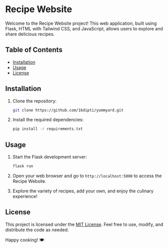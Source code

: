 # Recipe Website

Welcome to the Recipe Website project! This web application, built using Flask, HTML with Tailwind CSS, and JavaScript, allows users to explore and share delicious recipes.

## Table of Contents
- [Installation](#installation)
- [Usage](#usage)
- [License](#license)

## Installation

1. Clone the repository:
   ```bash
   git clone https://github.com/16dipti/yummyard.git
   ```

3. Install the required dependencies:
   ```bash
   pip install -r requirements.txt
   ```

## Usage

1. Start the Flask development server:
   ```bash
   flask run
   ```

2. Open your web browser and go to `http://localhost:5000` to access the Recipe Website.

3. Explore the variety of recipes, add your own, and enjoy the culinary experience!

## License

This project is licensed under the [MIT License](LICENSE). Feel free to use, modify, and distribute the code as needed.

Happy cooking! 🍽️
